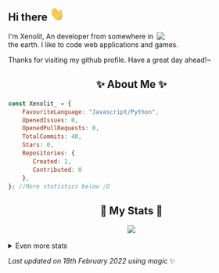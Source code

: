 ## Hi there <img src="https://raw.githubusercontent.com/Xenolit/Xenolit/main/.github/wave.gif" width="30px"> 
<img align="right" src="https://avatars.githubusercontent.com/u/81859776?v=4" width="200" />
I'm Xenolit, An developer from somewhere in the earth. I like to code web applications and games. 
  
Thanks for visiting my github profile. Have a great day ahead!~
  
<h2 align="center"> ✨ About Me ✨</h2>

```js
const Xenolit_ = {
    FavouriteLanguage: "Javascript/Python",
    OpenedIssues: 0,
    OpenedPullRequests: 0,
    TotalCommits: 48,
    Stars: 0,
    Repositories: {
       Created: 1,
       Contributed: 0
    },
}; //More statistics below ;D
```
  
<h2 align="center"> 🚀 My Stats 🚀</h2>
<p align="center">
<img src="https://github-readme-stats.vercel.app/api?username=Xenolit&show_icons=true&theme=radical">
</p>
<details>
  <summary>
      Even more stats
  </summary>
  <p align="center">
    <img src="https://github-readme-streak-stats.herokuapp.com/?user=Xenolit&theme=tokyonight">
    <img src="https://github-profile-trophy.vercel.app/?username=Xenolit&theme=dracula">
    <img src="https://github-readme-stats.vercel.app/api/top-langs/?username=Xenolit&langs_count=8">
  </p>
</details>
  
<!-- Last updated on Fri Feb 18 2022 12:24:20 GMT+0000 (Coordinated Universal Time) ;-;-->
<i>Last updated on 18th February 2022 using magic</i> ✨